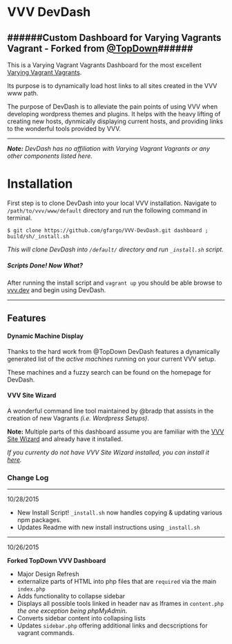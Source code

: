 # VVV DevDash
######Custom Dashboard for Varying Vagrants Vagrant - Forked from [@TopDown](https://github.com/topdown/VVV-Dashboard)######
---



This is a Varying Vagrant Vagrants Dashboard for the most excellent [Varying Vagrant Vagrants](https://github.com/Varying-Vagrant-Vagrants/VVV).

Its purpose is to dynamically load host links to all sites created in the VVV www path.

The purpose of DevDash is to alleviate the pain points of using VVV when developing wordpress themes and plugins.  It helps with the heavy lifting of creating new hosts, dynmically displaying current hosts, and providing links to the wonderful tools provided by VVV.

---
_**Note:** DevDash has no affiliation with Varying Vagrant Vagrants or any other components listed here._



# Installation

First step is to clone DevDash into your local VVV installation.  Navigate to `/path/to/vvv/www/default` directory and run the following command in terminal.

```
$ git clone https://github.com/gfargo/VVV-DevDash.git dashboard ; build/sh/_install.sh
```

_This will clone DevDash into `/default/` directory and run `_install.sh` script._

##### Scripts Done! Now What?

After running the install script and `vagrant up` you should be able browse to [vvv.dev](http://vvv.dev) and begin using DevDash.

---


## Features

#### Dynamic Machine Display

Thanks to the hard work from @TopDown DevDash features a dynamically generated list of the _active machines_ running on your current VVV setup.  

These machines and a fuzzy search can be found on the homepage for DevDash.


#### VVV Site Wizard

A wonderful command line tool maintained by @bradp that assists in the creation of new Vagrants _(i.e. Wordpress Setups)_.

**Note:** Multiple parts of this dashboard assume you are familiar with the [VVV Site Wizard](https://github.com/aliso/vvv-site-wizard) and already have it installed. 

_If you currenty do not have VVV Site Wizard installed, you can install it [here](https://github.com/bradp/vv#installation)._





### Change Log


---
10/28/2015

 * New Install Script! `_install.sh` now handles copying & updating various npm packages.
 * Updates Readme with new install instructions using `_install.sh`




---
10/26/2015

**Forked TopDown VVV Dashboard**

* Major Design Refresh
* externalize parts of HTML into php files that are `required` via the main `index.php`
* Adds functionality to collapse sidebar
* Displays all possible tools linked in header nav as Iframes in `content.php`  _the one exception being phpMyAdmin_.
* Converts sidebar content into collapsing lists
* Updates `sidebar.php` offering additional links and decscriptions for vagrant commands.